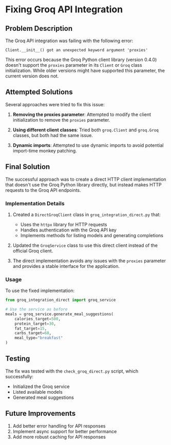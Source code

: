 # Fixing Groq API Integration

## Problem Description

The Groq API integration was failing with the following error:

```
Client.__init__() got an unexpected keyword argument 'proxies'
```

This error occurs because the Groq Python client library (version 0.4.0) doesn't support the `proxies` parameter in its `Client` or `Groq` class initialization. While older versions might have supported this parameter, the current version does not.

## Attempted Solutions

Several approaches were tried to fix this issue:

1. **Removing the proxies parameter**: Attempted to modify the client initialization to remove the `proxies` parameter.

2. **Using different client classes**: Tried both `groq.Client` and `groq.Groq` classes, but both had the same issue.

3. **Dynamic imports**: Attempted to use dynamic imports to avoid potential import-time monkey patching.

## Final Solution

The successful approach was to create a direct HTTP client implementation that doesn't use the Groq Python library directly, but instead makes HTTP requests to the Groq API endpoints.

### Implementation Details

1. Created a `DirectGroqClient` class in `groq_integration_direct.py` that:
   - Uses the `httpx` library for HTTP requests
   - Handles authentication with the Groq API key
   - Implements methods for listing models and generating completions

2. Updated the `GroqService` class to use this direct client instead of the official Groq client.

3. The direct implementation avoids any issues with the `proxies` parameter and provides a stable interface for the application.

### Usage

To use the fixed implementation:

```python
from groq_integration_direct import groq_service

# Use the service as before
meals = groq_service.generate_meal_suggestions(
    calories_target=500,
    protein_target=30,
    fat_target=15,
    carbs_target=60,
    meal_type="breakfast"
)
```

## Testing

The fix was tested with the `check_groq_direct.py` script, which successfully:
- Initialized the Groq service
- Listed available models 
- Generated meal suggestions

## Future Improvements

1. Add better error handling for API responses
2. Implement async support for better performance
3. Add more robust caching for API responses 